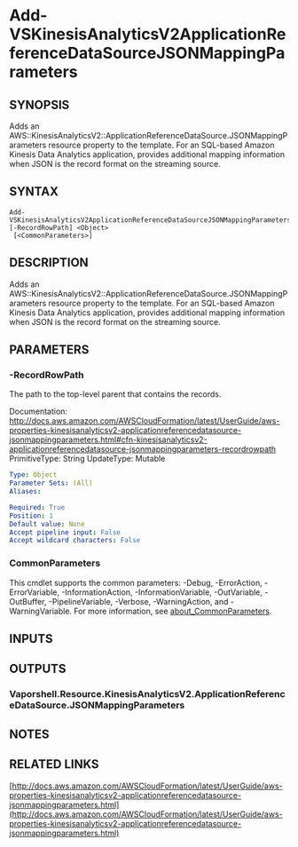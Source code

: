 # Add-VSKinesisAnalyticsV2ApplicationReferenceDataSourceJSONMappingParameters

## SYNOPSIS
Adds an AWS::KinesisAnalyticsV2::ApplicationReferenceDataSource.JSONMappingParameters resource property to the template.
For an SQL-based Amazon Kinesis Data Analytics application, provides additional mapping information when JSON is the record format on the streaming source.

## SYNTAX

```
Add-VSKinesisAnalyticsV2ApplicationReferenceDataSourceJSONMappingParameters [-RecordRowPath] <Object>
 [<CommonParameters>]
```

## DESCRIPTION
Adds an AWS::KinesisAnalyticsV2::ApplicationReferenceDataSource.JSONMappingParameters resource property to the template.
For an SQL-based Amazon Kinesis Data Analytics application, provides additional mapping information when JSON is the record format on the streaming source.

## PARAMETERS

### -RecordRowPath
The path to the top-level parent that contains the records.

Documentation: http://docs.aws.amazon.com/AWSCloudFormation/latest/UserGuide/aws-properties-kinesisanalyticsv2-applicationreferencedatasource-jsonmappingparameters.html#cfn-kinesisanalyticsv2-applicationreferencedatasource-jsonmappingparameters-recordrowpath
PrimitiveType: String
UpdateType: Mutable

```yaml
Type: Object
Parameter Sets: (All)
Aliases:

Required: True
Position: 1
Default value: None
Accept pipeline input: False
Accept wildcard characters: False
```

### CommonParameters
This cmdlet supports the common parameters: -Debug, -ErrorAction, -ErrorVariable, -InformationAction, -InformationVariable, -OutVariable, -OutBuffer, -PipelineVariable, -Verbose, -WarningAction, and -WarningVariable. For more information, see [about_CommonParameters](http://go.microsoft.com/fwlink/?LinkID=113216).

## INPUTS

## OUTPUTS

### Vaporshell.Resource.KinesisAnalyticsV2.ApplicationReferenceDataSource.JSONMappingParameters
## NOTES

## RELATED LINKS

[http://docs.aws.amazon.com/AWSCloudFormation/latest/UserGuide/aws-properties-kinesisanalyticsv2-applicationreferencedatasource-jsonmappingparameters.html](http://docs.aws.amazon.com/AWSCloudFormation/latest/UserGuide/aws-properties-kinesisanalyticsv2-applicationreferencedatasource-jsonmappingparameters.html)

